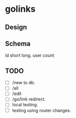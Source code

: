 # golinks

Design
------

Schema
------

id short long. user count

TODO
----

- [ ] /new to db.
- [ ] /all
- [ ] /edit
- [ ] /go/link redirect.
- [ ] local testing.
- [ ] testing using router changes.
